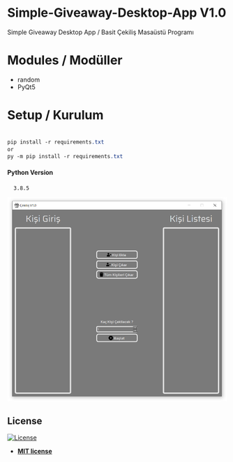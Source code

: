 # Simple-Giveaway-Desktop-App V1.0
Simple Giveaway Desktop App / Basit Çekiliş Masaüstü Programı

# Modules / Modüller

* random
* PyQt5

# Setup / Kurulum

```css

pip install -r requirements.txt 
or
py -m pip install -r requirements.txt

```

#### Python Version 
      3.8.5

![Image](https://github.com/1nnr3d/Simple-Giveaway-Desktop-App/blob/master/images/ss.PNG)

## License

[![License](http://img.shields.io/:license-mit-blue.svg?style=flat-square)](http://badges.mit-license.org)

- **[MIT license](http://opensource.org/licenses/mit-license.php)**
